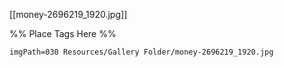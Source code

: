 <span class='gallery-span-info'> [[money-2696219_1920.jpg]] </span>

%% Place Tags Here %%
```gallery-info
imgPath=030 Resources/Gallery Folder/money-2696219_1920.jpg
```
